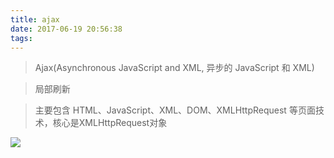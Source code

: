 ```yaml
---
title: ajax
date: 2017-06-19 20:56:38
tags:
---
```


>Ajax(Asynchronous JavaScript and XML, 异步的 JavaScript 和 XML)

>局部刷新

>主要包含 HTML、JavaScript、XML、DOM、XMLHttpRequest 等页面技术，核心是XMLHttpRequest对象

![](http://i.imgur.com/9DAqt3i.png)